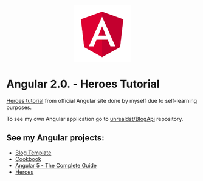 <p align="center">
  <img src="https://raw.githubusercontent.com/wroclawianka/angular2.0_heroes-tutorial/master/angular.png" height="150px"/>
</p>

# Angular 2.0. - Heroes Tutorial

[Heroes tutorial](https://angular.io/tutorial) from official Angular site done by myself due to self-learning purposes. 

To see my own Angular application go to [unrealdst/BlogApi](https://github.com/unrealdst/BlogApi/tree/master/Blog2.0/blog2.0) repository.

## See my Angular projects:
- [Blog Template](https://github.com/unrealdst/BlogApi/tree/master/Blog2.0/blog2.0)
- [Cookbook](https://github.com/wroclawianka/cookbook)
- [Angular 5 - The Complete Guide](https://www.udemy.com/the-complete-guide-to-angular-2/)
- [Heroes](https://github.com/wroclawianka/angular2.0_heroes-tutorial)
